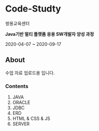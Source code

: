 # Code-Studty
쌍용교육센터

<B>Java기반 멀티 플랫폼 응용 SW개발자 양성 과정</B>

2020-04-07 ~ 2020-09-17

## About
수업 자료 업로드용 입니다.

### Contents
1. JAVA
2. ORACLE
3. JDBC
4. ERD
5. HTML & CSS & JS
6. SERVER
